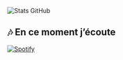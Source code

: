 ![Stats GitHub](https://github-readme-stats.vercel.app/api?username=eliott-colin&show_icons=true&theme=radical)

## 🎶 En ce moment j’écoute  
[![Spotify](https://spotify-github-profile.vercel.app/api/view?uid=31xtf5bpkpd52fszbtzmssa5b5wi?si=ecfe4817da154265&cover_image=true&theme=novatorem&show_offline=false&background_color=121212&interchange=false)](https://open.spotify.com/user/31xtf5bpkpd52fszbtzmssa5b5wi)
